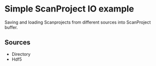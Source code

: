 # Simple ScanProject IO example

Saving and loading Scanprojects from different sources into ScanProject
buffer.

## Sources
- Directory
- Hdf5